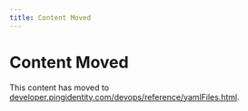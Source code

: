 ```yaml
---
title: Content Moved
---
```

# Content Moved

This content has moved to [developer.pingidentity.com/devops/reference/yamlFiles.html](https://developer.pingidentity.com/devops/reference/yamlFiles.html).
